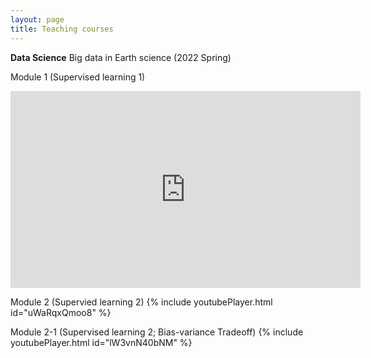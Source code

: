 ```yaml
---
layout: page
title: Teaching courses
---
```


__Data Science__
Big data in Earth science (2022 Spring)<br/>

Module 1 (Supervised learning 1)
<p align="center">
<iframe width="560" height="315" src="https://www.youtube.com/embed/04_hEsTFeUg" title="YouTube video player" frameborder="0" allow="accelerometer; autoplay; clipboard-write; encrypted-media; gyroscope; picture-in-picture" allowfullscreen></iframe>
</p>

Module 2 (Supervied learning 2)
{% include youtubePlayer.html id="uWaRqxQmoo8" %}<br/>

Module 2-1 (Supervised learning 2; Bias-variance Tradeoff)
{% include youtubePlayer.html id="lW3vnN40bNM" %}<br/>
